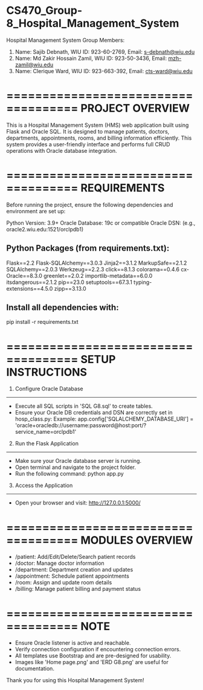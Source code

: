 # CS470_Group-8_Hospital_Management_System
Hospital Management System
Group Members:
1.	Name: Sajib Debnath, WIU ID: 923-60-2769, Email: s-debnath@wiu.edu
2.	Name: Md Zakir Hossain Zamil, WIU ID: 923-50-3436, Email: mzh-zamil@wiu.edu 
3.	Name: Clerique Ward, WIU ID: 923-663-392, Email: cts-ward@wiu.edu 

====================================
PROJECT OVERVIEW
====================================
This is a Hospital Management System (HMS) web application built using Flask and Oracle SQL. 
It is designed to manage patients, doctors, departments, appointments, rooms, and billing 
information efficiently. This system provides a user-friendly interface and performs full 
CRUD operations with Oracle database integration.

====================================
REQUIREMENTS
====================================
Before running the project, ensure the following dependencies and environment are set up:

Python Version: 3.9+
Oracle Database: 19c or compatible
Oracle DSN: (e.g., oracle2.wiu.edu:1521/orclpdb1)

Python Packages (from requirements.txt):
----------------------------------------
Flask==2.2
Flask-SQLAlchemy==3.0.3
Jinja2==3.1.2
MarkupSafe==2.1.2
SQLAlchemy==2.0.3
Werkzeug==2.2.3
click==8.1.3
colorama==0.4.6
cx-Oracle==8.3.0
greenlet==2.0.2
importlib-metadata==6.0.0
itsdangerous==2.1.2
pip==23.0
setuptools==67.3.1
typing-extensions==4.5.0
zipp==3.13.0

Install all dependencies with:
----------------------------------------
pip install -r requirements.txt

====================================
SETUP INSTRUCTIONS
====================================

1. Configure Oracle Database
----------------------------
- Execute all SQL scripts in 'SQL G8.sql' to create tables.
- Ensure your Oracle DB credentials and DSN are correctly set in hosp_class.py:
  Example:
  app.config['SQLALCHEMY_DATABASE_URI'] = 'oracle+oracledb://username:password@host:port/?service_name=orclpdb1'

2. Run the Flask Application
----------------------------
- Make sure your Oracle database server is running.
- Open terminal and navigate to the project folder.
- Run the following command:
  python app.py

3. Access the Application
----------------------------
- Open your browser and visit:
  http://127.0.0.1:5000/

====================================
MODULES OVERVIEW
====================================
- /patient: Add/Edit/Delete/Search patient records
- /doctor: Manage doctor information
- /department: Department creation and updates
- /appointment: Schedule patient appointments
- /room: Assign and update room details
- /billing: Manage patient billing and payment status

====================================
NOTE
====================================
- Ensure Oracle listener is active and reachable.
- Verify connection configuration if encountering connection errors.
- All templates use Bootstrap and are pre-designed for usability.
- Images like 'Home page.png' and 'ERD G8.png' are useful for documentation.

Thank you for using this Hospital Management System!
